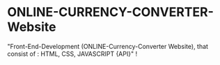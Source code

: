 # ONLINE-CURRENCY-CONVERTER-Website
"Front-End-Development (ONLINE-Currency-Converter Website), that consist of : HTML, CSS, JAVASCRIPT {API}" !
